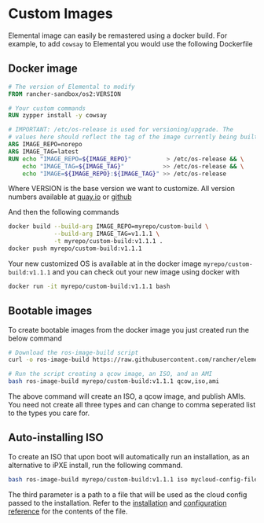 # Custom Images

Elemental image can easily be remastered using a docker build.
For example, to add `cowsay` to Elemental you would use the
following Dockerfile

## Docker image

```Dockerfile
# The version of Elemental to modify
FROM rancher-sandbox/os2:VERSION

# Your custom commands
RUN zypper install -y cowsay

# IMPORTANT: /etc/os-release is used for versioning/upgrade. The
# values here should reflect the tag of the image currently being built
ARG IMAGE_REPO=norepo
ARG IMAGE_TAG=latest
RUN echo "IMAGE_REPO=${IMAGE_REPO}"          > /etc/os-release && \
    echo "IMAGE_TAG=${IMAGE_TAG}"           >> /etc/os-release && \
    echo "IMAGE=${IMAGE_REPO}:${IMAGE_TAG}" >> /etc/os-release
```

Where VERSION is the base version we want to customize. All version numbers available at [quay.io](https://quay.io/repository/costoolkit/elemental?tab=tags) or [github](https://github.com/rancher/elemental/releases)

And then the following commands

```bash
docker build --build-arg IMAGE_REPO=myrepo/custom-build \
             --build-arg IMAGE_TAG=v1.1.1 \
             -t myrepo/custom-build:v1.1.1 .
docker push myrepo/custom-build:v1.1.1
```

Your new customized OS is available at in the docker image `myrepo/custom-build:v1.1.1` and you can
check out your new image using docker with

```bash
docker run -it myrepo/custom-build:v1.1.1 bash
```

## Bootable images

To create bootable images from the docker image you just created
run the below command

```bash
# Download the ros-image-build script
curl -o ros-image-build https://raw.githubusercontent.com/rancher/elemental/main/ros-image-build

# Run the script creating a qcow image, an ISO, and an AMI
bash ros-image-build myrepo/custom-build:v1.1.1 qcow,iso,ami
```

The above command will create an ISO, a qcow image, and publish AMIs. You need not create all
three types and can change to comma seperated list to the types you care for.

## Auto-installing ISO

To create an ISO that upon boot will automatically run an installation, as an alternative to iPXE install,
run the following command.

```bash
bash ros-image-build myrepo/custom-build:v1.1.1 iso mycloud-config-file.txt
```

The third parameter is a path to a file that will be used as the cloud config passed to the installation.
Refer to the [installation](./installation.md) and [configuration reference](./configuration.md) for the
contents of the file.

